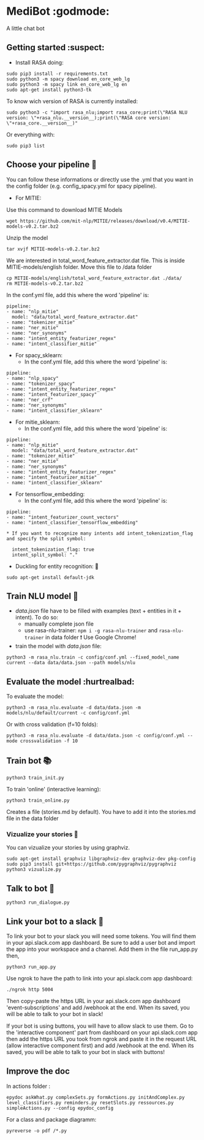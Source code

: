 # MediBot :godmode:
A little chat bot

## Getting started :suspect:
* Install RASA doing:
```
sudo pip3 install -r requirements.txt
sudo python3 -m spacy download en_core_web_lg
sudo python3 -m spacy link en_core_web_lg en
sudo apt-get install python3-tk
```

To know wich version of RASA is currently installed:
```
sudo python3 -c "import rasa_nlu;import rasa_core;print(\"RASA NLU version: \"+rasa_nlu.__version__);print(\"RASA core version: \"+rasa_core.__version__)"
```

Or everything with:
```
sudo pip3 list
```
## Choose your pipeline :wrench:
You can follow these informations or directly use the .yml that you want in the config folder (e.g. config_spacy.yml for spacy pipeline).

* For MITIE:

Use this command to download MITIE Models

```
wget https://github.com/mit-nlp/MITIE/releases/download/v0.4/MITIE-models-v0.2.tar.bz2
```


Unzip the model

```
tar xvjf MITIE-models-v0.2.tar.bz2
```

We are interested in total_word_feature_extractor.dat file. This is inside MITIE-models/english folder. Move this file to /data folder

```
cp MITIE-models/english/total_word_feature_extractor.dat ./data/
rm MITIE-models-v0.2.tar.bz2
```


In the conf.yml file, add this where the word 'pipeline' is:

```
pipeline:
- name: "nlp_mitie"
  model: "data/total_word_feature_extractor.dat"
- name: "tokenizer_mitie"
- name: "ner_mitie"
- name: "ner_synonyms"
- name: "intent_entity_featurizer_regex"
- name: "intent_classifier_mitie"
```


* For spacy_sklearn:
	* In the conf.yml file, add this where the word 'pipeline' is:
```
pipeline:
- name: "nlp_spacy"
- name: "tokenizer_spacy"
- name: "intent_entity_featurizer_regex"
- name: "intent_featurizer_spacy"
- name: "ner_crf"
- name: "ner_synonyms"
- name: "intent_classifier_sklearn"
```

* For mitie_sklearn:
	* In the conf.yml file, add this where the word 'pipeline' is:
```
pipeline:
- name: "nlp_mitie"
  model: "data/total_word_feature_extractor.dat"
- name: "tokenizer_mitie"
- name: "ner_mitie"
- name: "ner_synonyms"
- name: "intent_entity_featurizer_regex"
- name: "intent_featurizer_mitie"
- name: "intent_classifier_sklearn"
```

* For tensorflow_embedding:
	* In the conf.yml file, add this where the word 'pipeline' is:
```
pipeline:
- name: "intent_featurizer_count_vectors"
- name: "intent_classifier_tensorflow_embedding"
```

	* If you want to recognize many intents add intent_tokenization_flag and specify the split symbol:
```
  intent_tokenization_flag: true
  intent_split_symbol: "."
```
	

* Duckling for entity recognition: :baby_chick:
```
sudo apt-get install default-jdk
```

## Train NLU model :speech_balloon:
* _data.json_ file have to be filled with examples (text + entities in it + intent).
To do so:
	* manually complete json file
	* use rasa-nlu-trainer: `npm i -g rasa-nlu-trainer` and `rasa-nlu-trainer` in data folder
:heavy_exclamation_mark: Use Google Chrome!
* train the model with _data.json_ file:
```
python3 -m rasa_nlu.train -c config/conf.yml --fixed_model_name current --data data/data.json --path models/nlu
```

## Evaluate the model :hurtrealbad:
To evaluate the model:
```
python3 -m rasa_nlu.evaluate -d data/data.json -m models/nlu/default/current -c config/conf.yml
```
Or with cross validation (f=10 folds):
```
python3 -m rasa_nlu.evaluate -d data/data.json -c config/conf.yml --mode crossvalidation -f 10
```

## Train bot :books:
```
python3 train_init.py
```
To train 'online' (interactive learning):

```
python3 train_online.py
```

Creates a file (stories.md by default). You have to add it into the stories.md file in the data folder

### Vizualize your stories :eyes:

You can vizualize your stories by using graphviz. 
```
sudo apt-get install graphviz libgraphviz-dev graphviz-dev pkg-config
sudo pip3 install git+https://github.com/pygraphviz/pygraphviz
python3 vizualize.py
```

## Talk to bot :space_invader:

```
python3 run_dialogue.py
```

## Link your bot to a slack :electric_plug:
To link your bot to your slack you will need some tokens. You will find them in your api.slack.com app dashboard. Be sure to add a user bot and import the app into your workspace and a channel.
Add them in the file run_app.py then,

```
python3 run_app.py
```

Use ngrok to have the path to link into your api.slack.com app dashboard:

```
./ngrok http 5004
```

Then copy-paste the https URL in your api.slack.com app dashboard 'event-subscriptions' and add /webhook at the end.
When its saved, you will be able to talk to your bot in slack!

If your bot is using buttons, you will have to allow slack to use them. Go to the 'interactive component' part from dashboard on your api.slack.com app then add the https URL you took from ngrok and paste it in the request URL (allow interactive component first) and add /webhook at the end.
When its saved, you will be able to talk to your bot in slack with buttons!

## Improve the doc 
In actions folder :

```
epydoc askWhat.py complexSets.py formActions.py initAndComplex.py level_classifiers.py reminders.py resetSlots.py ressources.py simpleActions.py --config epydoc_config 
```

For a class and package diagramm:

```
pyreverse -o pdf /*.py

```
